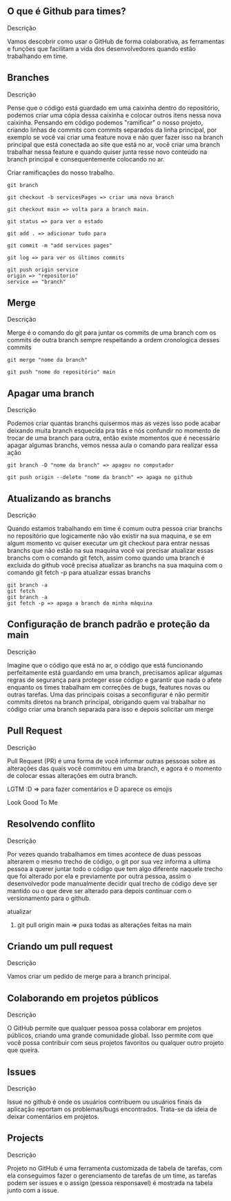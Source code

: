 ## O que é Github para times?
Descrição

Vamos descobrir como usar o GitHub de forma colaborativa, as ferramentas e funções que facilitam a vida dos desenvolvedores quando estão trabalhando em time.

## Branches
Descrição

Pense que o código está guardado em uma caixinha dentro do repositório, podemos criar uma cópia dessa caixinha e colocar outros itens nessa nova caixinha. Pensando em código podemos "ramificar" o nosso projeto, criando linhas de commits com commits separados da linha principal, por exemplo se você vai criar uma feature nova e não quer fazer isso na branch principal que está conectada ao site que está no ar, você criar uma branch trabalhar nessa feature e quando quiser junta resse novo conteúdo na branch principal e consequentemente colocando no ar.

Criar ramificações do nosso trabalho.
```
git branch

git checkout -b servicesPages => criar uma nova branch

git checkout main => volta para a branch main.

git status => para ver o estado

git add . => adicionar tudo para 

git commit -m "add services pages"

git log => para ver os últimos commits

git push origin service 
origin => "repositorio"
service => "branch"
```

## Merge
Descrição

Merge é o comando do git para juntar os commits de uma branch com os commits de outra branch sempre respeitando a ordem cronologica desses commits
```
git merge "nome da branch"

git push "nome do repositório" main
```

## Apagar uma branch
Descrição

Podemos criar quantas branchs quisermos mas as vezes isso pode acabar deixando muita branch esquecida pra trás e nós confundir no momento de trocar de uma branch para outra, então existe momentos que é necessário apagar algumas branchs, vemos nessa aula o comando para realizar essa ação
```
git branch -D "nome da branch" => apagou no computador

git push origin --delete "nome da branch" => apaga no github
```

## Atualizando as branchs
Descrição

Quando estamos trabalhando em time é comum outra pessoa criar branchs no repositório que logicamente não vão existir na sua maquina, e se em algum momento vc quiser executar um git checkout para entrar nessas branchs que não estão na sua maquina você vai precisar atualizar essas branchs com o comando git fetch, assim como quando uma branch é excluida do github você precisa atualizar as branchs na sua maquina com o comando git fetch -p para atualizar essas branchs
```
git branch -a
git fetch
git branch -a
git fetch -p => apaga a branch da minha máquina
```

## Configuração de branch padrão e proteção da main
Descrição

Imagine que o código que está no ar, o código que está funcionando perfeitamente está guardando em uma branch, precisamos aplicar algumas regras de segurança para proteger esse código e garantir que nada o afete enquanto os times trabalham em correções de bugs, features novas ou outras tarefas. Uma das principais coisas a seconfigurar é não permitir commits diretos na branch principal, obrigando quem vai trabalhar no código criar uma branch separada para isso e depois solicitar um merge

## Pull Request
Descrição

Pull Request (PR) é uma forma de você informar outras pessoas sobre as alterações das quais você commitou em uma branch, e agora é o momento de colocar essas alterações em outra branch.


LGTM :D => para fazer comentários e D aparece os emojis

Look Good To Me

## Resolvendo conflito
Descrição

Por vezes quando trabalhamos em times acontece de duas pessoas alterarem o mesmo trecho de código, o git por sua vez informa a ultima pessoa a querer juntar todo o código que tem algo diferente naquele trecho que foi alterado por ela e previamente por outra pessoa, assim o desenvolvedor pode manualmente decidir qual trecho de código deve ser mantido ou o que deve ser alterado para depois continuar com o versionamento para o github.

atualizar
1. git pull origin main => puxa todas as alterações feitas na main

## Criando um pull request
Descrição

Vamos criar um pedido de merge para a branch principal.

## Colaborando em projetos públicos
Descrição

O GitHub permite que qualquer pessoa possa colaborar em projetos públicos, criando uma grande comunidade global. Isso permite com que você possa contribuir com seus projetos favoritos ou qualquer outro projeto que queira.

## Issues
Descrição

Issue no github é onde os usuários contribuem ou usuários finais da aplicação reportam os problemas/bugs encontrados. Trata-se da ideia de deixar comentários em projetos.

## Projects
Descrição

Projeto no GitHub é uma ferramenta customizada de tabela de tarefas, com ela conseguimos fazer o gerenciamento de tarefas de um time, as tarefas podem ser issues e o assign (pessoa responsavel) é mostrada na tabela junto com a issue.




